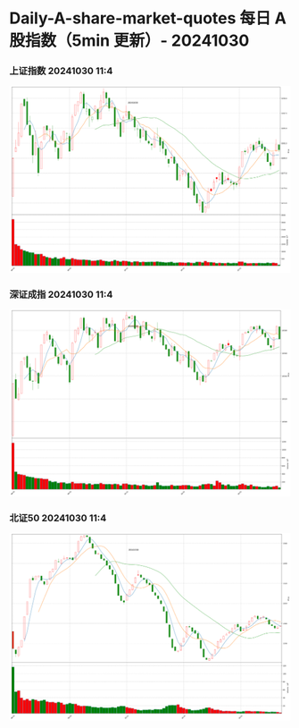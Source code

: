 
# Daily-A-share-market-quotes 每日 A 股指数（5min 更新）- 20241030

### 上证指数 20241030 11:4
![](./fig/2024/10/20241030-sh000001.png)

### 深证成指 20241030 11:4
![](./fig/2024/10/20241030-sz399001.png)

### 北证50 20241030 11:4
![](./fig/2024/10/20241030-bj899050.png)
